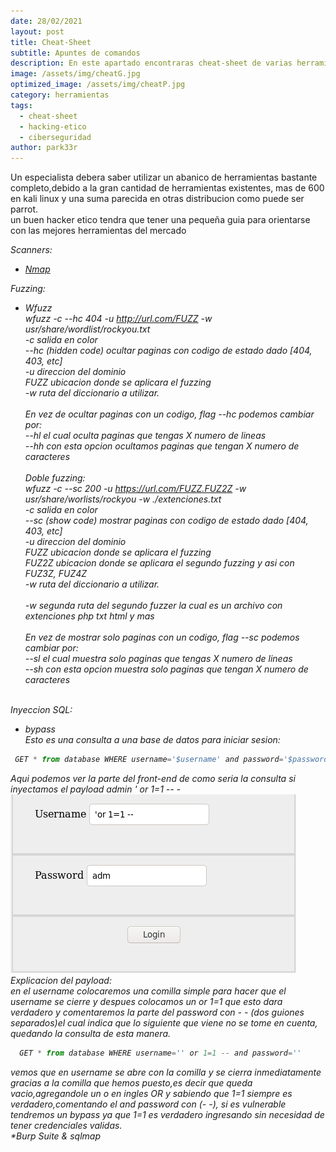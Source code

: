 ```yaml
---
date: 28/02/2021
layout: post
title: Cheat-Sheet
subtitle: Apuntes de comandos
description: En este apartado encontraras cheat-sheet de varias herramientas
image: /assets/img/cheatG.jpg
optimized_image: /assets/img/cheatP.jpg
category: herramientas
tags:
  - cheat-sheet
  - hacking-etico
  - ciberseguridad
author: park33r
---
```

Un especialista debera saber utilizar un abanico de herramientas bastante completo,debido a la gran cantidad de herramientas existentes, mas de 600 en kali linux y una suma parecida en otras distribucion como puede ser parrot.<br>
un buen hacker etico tendra que tener una pequeña guia para orientarse con las mejores herramientas del mercado<br>

<em>Scanners:<em>
* <em>[Nmap](https://github.com/park33r/park33r.github.io/blob/master/pdf/nmap.pdf)<br>

<em>Fuzzing:<em>
* Wfuzz<br>
<strongs>       wfuzz -c --hc 404 -u http://url.com/FUZZ -w usr/share/wordlist/rockyou.txt </strongs><br>
  -c salida en color<br>
  --hc (hidden code) ocultar paginas con codigo de estado dado [404, 403, etc]<br>
  -u direccion del dominio<br>
  FUZZ ubicacion donde se aplicara el fuzzing<br>
  -w ruta del diccionario a utilizar.<br><br>
En vez de ocultar paginas con un codigo, flag --hc podemos cambiar por:<br>
--hl <numero> el cual oculta paginas que tengas X numero de lineas<br>
--hh <numero> con esta opcion ocultamos paginas que tengan X numero de caracteres<br><br>
  Doble fuzzing:<br>
  <strongs>     wfuzz -c --sc 200 -u https://url.com/FUZZ.FUZ2Z -w usr/share/worlists/rockyou -w ./extenciones.txt </strongs><br>
  -c salida en color<br>
  --sc (show code) mostrar paginas con codigo de estado dado [404, 403, etc]<br>
  -u direccion del dominio<br>
  FUZZ ubicacion donde se aplicara el fuzzing<br>
  FUZ2Z ubicacion donde se aplicara el segundo fuzzing y asi con FUZ3Z, FUZ4Z <br>
  -w ruta del diccionario a utilizar.<br><br>
  -w segunda ruta del segundo fuzzer la cual es un archivo con extenciones php txt html y mas<br><br>
  En vez de mostrar solo paginas con un codigo, flag --sc podemos cambiar por:<br>
--sl <numero> el cual muestra solo paginas que tengas X numero de lineas<br>
--sh <numero> con esta opcion muestra solo paginas que tengan X numero de caracteres<br><br>
 
 
 
 
 
 
 
 
 
 
 
 
 
 
 
 
 <em>Inyeccion SQL:</em>    
* <em>bypass</em><br>
Esto es una consulta a una base de datos para iniciar sesion:<br>
 ```js
  GET * from database WHERE username='$username' and password='$password'
  ```
Aqui podemos ver la parte del front-end de como seria la consulta si inyectamos el payload admin ' or 1=1 -- -<br>
![](/assets/img/sqli/panel_bypass.png)<br>
Explicacion del payload:<br>
en el username colocaremos una comilla simple para hacer que el username se cierre y despues colocamos un or 1=1 que esto dara verdadero y comentaremos la parte
del password con - - (dos guiones separados)el cual indica que lo siguiente que viene no se tome en cuenta, quedando la consulta de esta manera.<br>
```js
  GET * from database WHERE username='' or 1=1 -- and password=''
 ```
vemos que en username se abre con la comilla y se cierra inmediatamente gracias a la comilla que hemos puesto,es decir que queda vacio,agregandole un o en ingles OR y sabiendo que 1=1 siempre es verdadero,comentando el and password con (- -), si es vulnerable tendremos un bypass ya que 1=1 es verdadero ingresando sin necesidad de tener credenciales validas.<br>
*<em>Burp Suite & sqlmap</em><br>



